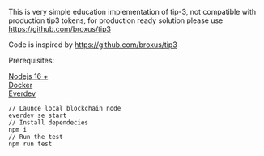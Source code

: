 This is very simple education implementation of tip-3, not compatible with production tip3 tokens, 
for production ready solution please use https://github.com/broxus/tip3

Code is inspired by https://github.com/broxus/tip3

Prerequisites:

[Nodejs 16 +](https://nodejs.org/en/)  
[Docker](https://www.docker.com)  
[Everdev](https://github.com/tonlabs/everdev)

```
// Launce local blockchain node
everdev se start 
// Install dependecies
npm i
// Run the test
npm run test
```

